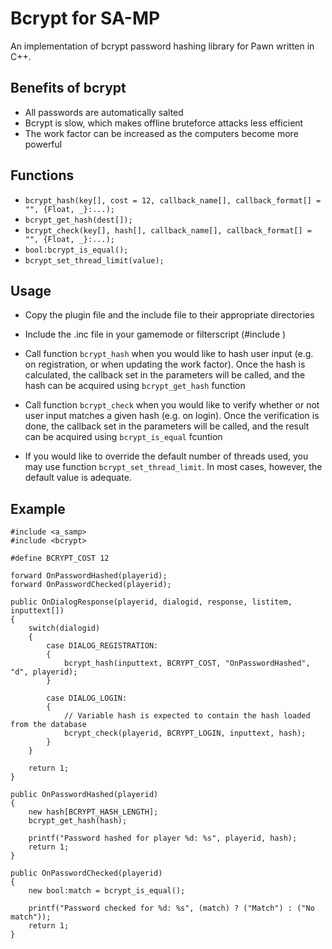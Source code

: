 # Bcrypt for SA-MP

An implementation of bcrypt password hashing library for Pawn written in C++.

## Benefits of bcrypt

* All passwords are automatically salted
* Bcrypt is slow, which makes offline bruteforce attacks less efficient
* The work factor can be increased as the computers become more powerful

## Functions
* `bcrypt_hash(key[], cost = 12, callback_name[], callback_format[] = "", {Float, _}:...);`
* `bcrypt_get_hash(dest[]);`
* `bcrypt_check(key[], hash[], callback_name[], callback_format[] = "", {Float, _}:...);`
* `bool:bcrypt_is_equal();`
* `bcrypt_set_thread_limit(value);`

## Usage

* Copy the plugin file and the include file to their appropriate directories

* Include the .inc file in your gamemode or filterscript (#include <bcrypt>)

* Call function `bcrypt_hash` when you would like to hash user input (e.g. on registration, or when updating the work factor). Once the hash is calculated, the callback set in the parameters will be called, and the hash can be acquired using `bcrypt_get_hash` function

* Call function `bcrypt_check` when you would like to verify whether or not user input matches a given hash (e.g. on login). Once the verification is done, the callback set in the parameters will be called, and the result can be acquired using `bcrypt_is_equal` fcuntion

* If you would like to override the default number of threads used, you may use function `bcrypt_set_thread_limit`. In most cases, however, the default value is adequate.

## Example
```
#include <a_samp>
#include <bcrypt>

#define BCRYPT_COST 12

forward OnPasswordHashed(playerid);
forward OnPasswordChecked(playerid);
 
public OnDialogResponse(playerid, dialogid, response, listitem, inputtext[])
{
    switch(dialogid)
    {
        case DIALOG_REGISTRATION:
        {
			bcrypt_hash(inputtext, BCRYPT_COST, "OnPasswordHashed", "d", playerid);
        }

        case DIALOG_LOGIN:
        {
            // Variable hash is expected to contain the hash loaded from the database
            bcrypt_check(playerid, BCRYPT_LOGIN, inputtext, hash);
        }
    }

    return 1;
}

public OnPasswordHashed(playerid)
{
	new hash[BCRYPT_HASH_LENGTH];
	bcrypt_get_hash(hash);
	
	printf("Password hashed for player %d: %s", playerid, hash);
	return 1;
}

public OnPasswordChecked(playerid)
{
	new bool:match = bcrypt_is_equal();
	
	printf("Password checked for %d: %s", (match) ? ("Match") : ("No match"));
	return 1;
}
```